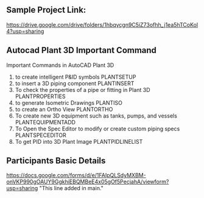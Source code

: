 ## Sample Project Link:

https://drive.google.com/drive/folders/1hbqycgn9C5iZ73ofhh_j1ea5hTCoKol4?usp=sharing

## Autocad Plant 3D Important Command

Important Commands in AutoCAD Plant 3D

1.	to create intelligent P&ID symbols
PLANTSETUP
2.	to insert a 3D piping component
PLANTINSERT
3.	To check the properties of a pipe or fitting in Plant 3D
PLANTPROPERTIES
4.	to generate Isometric Drawings
PLANTISO
5.	to create an Ortho View
PLANTORTHO
6.	To create new 3D equipment such as tanks, pumps, and vessels
PLANTEQUIPMENTADD
7.	To Open the Spec Editor to modify or create custom piping specs
PLANTSPECEDITOR
8.	To get PID into 3D Plant Image
PLANTPIDLINELIST


## Participants Basic Details

https://docs.google.com/forms/d/e/1FAIpQLSdyMXBM-onVKP990gOAUY9GgkhiEBQMBeE4x05gOf5PecjahA/viewform?usp=sharing
"This line added in main." 
